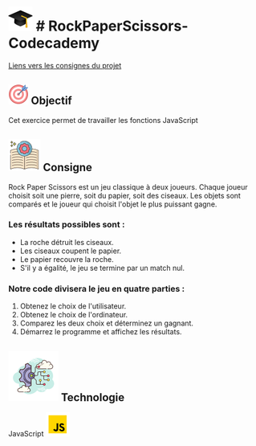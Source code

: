 
# ![logo chapeau diplome](/ressource/diplomeCasquette.png) # RockPaperScissors-Codecademy
[Liens vers les consignes du projet](https://www.codecademy.com/journeys/full-stack-engineer/paths/fscj-22-building-interactive-websites/tracks/fscj-22-javascript-syntax-part-i/modules/wdcp-22-learn-javascript-syntax-functions-a8d515f4-706a-456f-8ac6-334e9d1fb2f8/projects/rock-paper-scissors-javascript)


## ![Logo objectif](/ressource/objectif.png) Objectif 
Cet exercice permet de travailler les fonctions JavaScript


## ![Logo consigne](/ressource/instruction.png) Consigne
Rock Paper Scissors est un jeu classique à deux joueurs. Chaque joueur choisit soit une pierre, soit du papier, soit des ciseaux. Les objets sont comparés et le joueur qui choisit l'objet le plus puissant gagne.

### Les résultats possibles sont :
- La roche détruit les ciseaux.
- Les ciseaux coupent le papier.
- Le papier recouvre la roche.
- S'il y a égalité, le jeu se termine par un match nul.

### Notre code divisera le jeu en quatre parties :
1. Obtenez le choix de l'utilisateur.
2. Obtenez le choix de l'ordinateur.
3. Comparez les deux choix et déterminez un gagnant.
4. Démarrez le programme et affichez les résultats.


## ![Logo Technologie](/ressource/technologie.png) Technologie
JavaScript ![Logo JavaScript](/ressource/javascript.png)